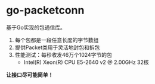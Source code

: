 # go-packetconn
基于Go实现的包通信库。

1. 每个包都是一段任意长度的字节数组
2. 提供Packet类用于灵活地封包和拆包
3. 性能测试：每秒收发46万个1024字节的包
    * Intel(R) Xeon(R) CPU E5-2640 v2 @ 2.00GHz 32核

**让接口尽可能简单！**